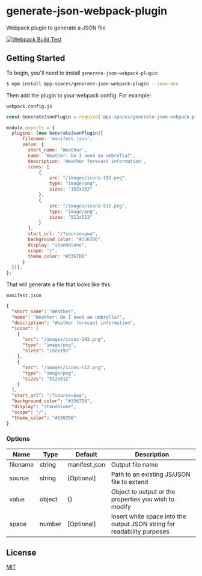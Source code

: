 # generate-json-webpack-plugin
Webpack plugin to generate a JSON file

[![Webpack Build Test](https://github.com/socheatsok78/generate-json-webpack-plugin/workflows/Webpack%20Build%20Test/badge.svg)](https://github.com/socheatsok78/generate-json-webpack-plugin/actions?query=workflow%3A%22Webpack+Build+Test%22)

## Getting Started
To begin, you'll need to install `generate-json-webpack-plugin`:

```sh
$ npm install @pp-spaces/generate-json-webpack-plugin --save-dev
```

Then add the plugin to your webpack config. For example:

`webpack.config.js`

```js
const GenerateJsonPlugin = require('@pp-spaces/generate-json-webpack-plugin');

module.exports = {
  plugins: [new GenerateJsonPlugin({
      filename: 'manifest.json',
      value: {
        short_name: 'Weather',
        name: 'Weather: Do I need an umbrella?',
        description: 'Weather forecast information',
        icons: [
            {
                src: "/images/icons-192.png",
                type: "image/png",
                sizes: "192x192"
            },
            {
                src: "/images/icons-512.png",
                type: "image/png",
                sizes: "512x512"
            }
        ],
        start_url: "/?source=pwa",
        background_color: "#3367D6",
        display: "standalone",
        scope: "/",
        theme_color: "#3367D6"
      }
  })],
};
```

That will generate a file that looks like this:

`manifest.json`

```json
{
  "short_name": "Weather",
  "name": "Weather: Do I need an umbrella?",
  "description": "Weather forecast information",
  "icons": [
    {
      "src": "/images/icons-192.png",
      "type": "image/png",
      "sizes": "192x192"
    },
    {
      "src": "/images/icons-512.png",
      "type": "image/png",
      "sizes": "512x512"
    }
  ],
  "start_url": "/?source=pwa",
  "background_color": "#3367D6",
  "display": "standalone",
  "scope": "/",
  "theme_color": "#3367D6"
}
```
### Options

| Name     | Type   | Default       | Description                                                             |
| -------- | ------ | ------------- | ----------------                                                        |
| filename | string | manifest.json | Output file name                                                        |
| source   | string | \[Optional\]  | Path to an existing JS/JSON file to extend                              |
| value    | object | {}            | Object to output or the properties you wish to modify                   |
| space    | number | \[Optional\]  | Insert white space into the output JSON string for readability purposes |

## License
[MIT](LICENSE)
